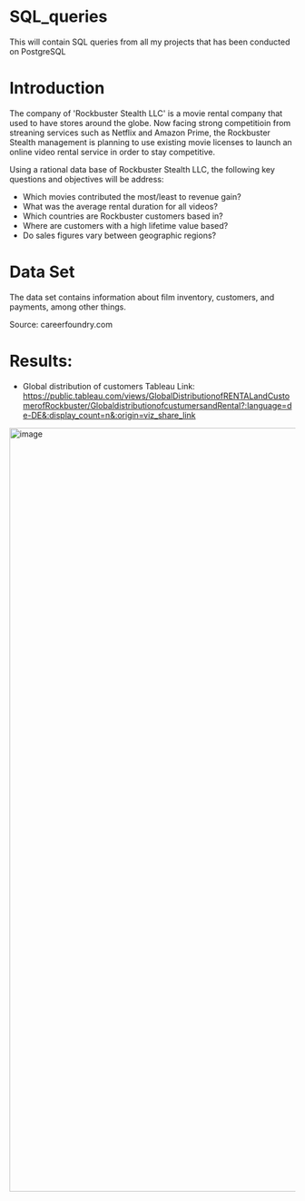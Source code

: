 # SQL_queries
This will contain SQL queries from all my projects that has been conducted on PostgreSQL

# Introduction
The company of 'Rockbuster Stealth LLC' is a movie rental company that used to have stores around the globe. Now facing strong competitioin from streaning services such as Netflix and Amazon Prime, the Rockbuster Stealth management is planning to use existing movie licenses to launch an online video rental service in order to stay competitive.

Using a rational data base of Rockbuster Stealth LLC, the following key questions and objectives will be address:
  * Which movies contributed the most/least to revenue gain?
  * What was the average rental duration for all videos?
  * Which countries are Rockbuster customers based in?
  * Where are customers with a high lifetime value based?
  * Do sales figures vary between geographic regions?

# Data Set
The data set contains information about film inventory, customers, and payments, among other things.

Source: careerfoundry.com

# Results:
* Global distribution of customers
Tableau Link: https://public.tableau.com/views/GlobalDistributionofRENTALandCustomerofRockbuster/GlobaldistributionofcustumersandRental?:language=de-DE&:display_count=n&:origin=viz_share_link
<img width="1346" alt="image" src="https://github.com/Benimoo/SQL_queries/assets/159390497/3e3b5240-8b71-4feb-a4bf-d5fafdcdadf5">




